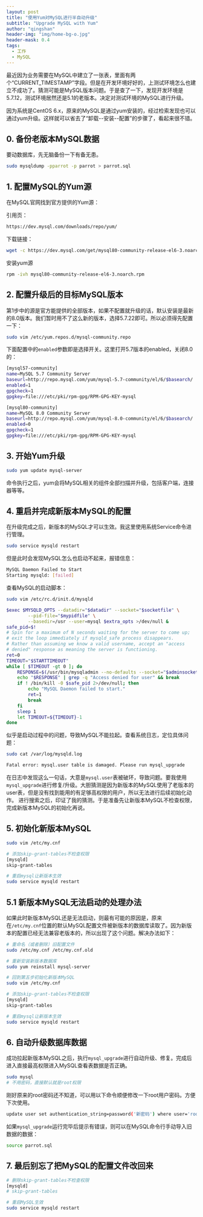 ```yaml
---
layout: post
title: "使用Yum对MySQL进行半自动升级"
subtitle: "Upgrade MySQL with Yum"
author: "qingshan"
header-img: "img/home-bg-o.jpg"
header-mask: 0.4
tags:
  - 工作
  - MySQL
---
```


最近因为业务需要在MySQL中建立了一张表，里面有两个“CURRENT_TIMESTAMP”字段。但是在开发环境好好的，上测试环境怎么也建立不成功了。猜测可能是MySQL版本问题。于是查了一下，发现开发环境是5.7.12，测试环境居然还是5.1的老版本。决定对测试环境的MySQL进行升级。

因为系统是CentOS 6.x，原来的MySQL是通过yum安装的，经过检索发现也可以通过yum升级。这样就可以省去了“卸载--安装--配置”的步骤了，看起来很不错。

## 0. 备份老版本MySQL数据

要动数据库，先无脑备份一下有备无患。
```bash
sudo mysqldump -pparrot -p parrot > parrot.sql
```

## 1. 配置MySQL的Yum源
在MySQL官网找到官方提供的Yum源：

引用页：
```bash
https://dev.mysql.com/downloads/repo/yum/
```
下载链接：
```bash
wget -c https://dev.mysql.com/get/mysql80-community-release-el6-3.noarch.rpm
```
安装yum源
```bash
rpm -ivh mysql80-community-release-el6-3.noarch.rpm
```

## 2. 配置升级后的目标MySQL版本
第1步中的源是官方能提供的全部版本，如果不配置就升级的话，默认安装是最新的8.0版本。我们暂时用不了这么新的版本，选择5.7.22即可。所以必须得先配置一下：
```bash
sudo vim /etc/yum.repos.d/mysql-community.repo
```

下面配置中的`enabled`参数即是选择开关。这里打开5.7版本的enabled，关闭8.0的：
```bash
[mysql57-community]
name=MySQL 5.7 Community Server
baseurl=http://repo.mysql.com/yum/mysql-5.7-community/el/6/$basearch/
enabled=1
gpgcheck=1
gpgkey=file:///etc/pki/rpm-gpg/RPM-GPG-KEY-mysql

[mysql80-community]
name=MySQL 8.0 Community Server
baseurl=http://repo.mysql.com/yum/mysql-8.0-community/el/6/$basearch/
enabled=0
gpgcheck=1
gpgkey=file:///etc/pki/rpm-gpg/RPM-GPG-KEY-mysql
```

## 3. 开始Yum升级
```bash
sudo yum update mysql-server
```
命令执行之后，yum会将MySQL相关的组件全部扫描并升级，包括客户端，连接器等等。

## 4. 重启并完成新版本MySQL的配置
在升级完成之后，新版本的MySQL才可以生效。我这里使用系统Service命令进行管理。
```bash
sudo service mysqld restart
```
但是此时会发现MySQL怎么也启动不起来，报错信息：
```bash
MySQL Daemon Failed to Start 
Starting mysqld: [failed]
```

查看MySQL的启动脚本：
```bash
sudo vim /etc/rc.d/init.d/mysqld

$exec $MYSQLD_OPTS --datadir="$datadir" --socket="$socketfile" \
        --pid-file="$mypidfile" \
        --basedir=/usr --user=mysql $extra_opts >/dev/null &
safe_pid=$!
# Spin for a maximum of N seconds waiting for the server to come up;
# exit the loop immediately if mysqld_safe process disappears.
# Rather than assuming we know a valid username, accept an "access
# denied" response as meaning the server is functioning.
ret=0
TIMEOUT="$STARTTIMEOUT"
while [ $TIMEOUT -gt 0 ]; do
    RESPONSE=$(/usr/bin/mysqladmin --no-defaults --socket="$adminsocket" --user=UNKNOWN_MYSQL_USER ping 2>&1) && break
    echo "$RESPONSE" | grep -q "Access denied for user" && break
    if ! /bin/kill -0 $safe_pid 2>/dev/null; then
        echo "MySQL Daemon failed to start."
        ret=1
        break
    fi
    sleep 1
    let TIMEOUT=${TIMEOUT}-1
done
```
似乎是启动过程中的问题，导致MySQL不能拉起。查看系统日志，定位具体问题：
```bash
sudo cat /var/log/mysqld.log

Fatal error: mysql.user table is damaged. Please run mysql_upgrade
```
在日志中发现这么一句话，大意是`mysql.user`表被破环，导致问题。要我使用`mysql_upgrade`进行修复/升级。大胆猜测是因为新版本的MySQL使用了老版本的user表，但是没有找到能用的有足够高权限的用户，所以无法进行后续初始化动作。
进行搜索之后，印证了我的猜测。于是准备先让新版本MySQL不检查权限，完成新版本MySQL的初始化再说。

## 5. 初始化新版本MySQL
```bash
sudo vim /etc/my.cnf

# 添加skip-grant-tables不检查权限
[mysqld]
skip-grant-tables

# 重启mysql让新版本生效
sudo service mysqld restart
```

## 5.1 新版本MySQL无法启动的处理办法
如果此时新版本MySQL还是无法启动，则最有可能的原因是，原来在`/etc/my.cnf`位置的默认MySQL配置文件被新版本的数据库读取了。因为新版本的配置已经无法兼容老版本的，所以出现了这个问题。解决办法如下：
```bash
# 重命名（或者删除）旧配置文件
sudo /etc/my.cnf /etc/my.cnf.old

# 重新安装新版本数据库
sudo yum reinstall mysql-server

# 回到第五步初始化新版本MySQL
sudo vim /etc/my.cnf

# 添加skip-grant-tables不检查权限
[mysqld]
skip-grant-tables

# 重启mysql让新版本生效
sudo service mysqld restart
```

## 6. 自动升级数据库数据
成功拉起新版本MySQL之后，执行`mysql_upgrade`进行自动升级、修复。完成后进入直接最高权限进入MySQL查看表数据是否正确。
```bash
sudo mysql
# 不用密码，直接默认就是root权限
```

刚好原来的root密码还不知道，可以用以下命令顺便修改一下root用户密码。方便下次使用。
```bash
update user set authentication_string=password('新密码') where user='root';
```

如果`mysql_upgrade`运行完毕后提示有错误，则可以在MySQL命令行手动导入旧数据的数据：

```bash
source parrot.sql
```

## 7. 最后别忘了把MySQL的配置文件改回来
```bash
# 删除skip-grant-tables不检查权限
[mysqld]
# skip-grant-tables

# 重启MySQL生效
sudo service mysqld restart
```





